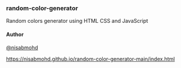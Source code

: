 ### random-color-generator
Random colors generator using HTML CSS and JavaScript




#### Author

[@nisabmohd](https://github.com/nisabmohd)

https://nisabmohd.github.io/random-color-generator-main/index.html
